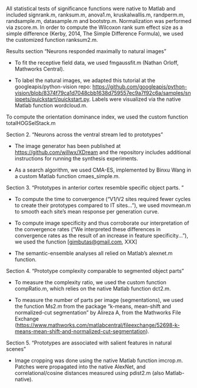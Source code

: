 All statistical tests of significance functions were native to Matlab and included signrank.m, ranksum.m, anova1.m, kruskalwallis.m, randperm.m, randsample.m, datasample.m and bootstrp.m. Normalization was performed via zscore.m. In order to compute the Wilcoxon rank sum effect size as a simple difference (Kerby, 2014, The Simple Difference Formula), we used the customized function ranksum2.m.

Results section “Neurons responded maximally to natural images”

- To fit the receptive field data, we used fmgaussfit.m (Nathan Orloff, Mathworks Central).

- To label the natural images, we adapted this tutorial at the googleapis/python-vision repo:
https://github.com/googleapis/python-vision/blob/8374f79ca1d7048cbb1638d759557ec9a7f92c6a/samples/snippets/quickstart/quickstart.py. Labels were visualized via the native Matlab function wordcloud.m.

To compute the orientation dominance index, we used the custom function totalHOGSelStack.m

Section 2. “Neurons across the ventral stream led to prototypes”

- The image generator has been published at https://github.com/willwx/XDream and the repository includes additional instructions for running the synthesis experiments.

- As a search algorithm, we used CMA-ES, implemented by Binxu Wang in a custom Matlab function cmaes_simple.m. 

Section 3. “Prototypes in anterior cortex resemble specific object parts. ”

- To compute the time to convergence (“V1/V2 sites required fewer cycles to create their prototypes compared to IT sites…”), we used movmean.m to smooth each site’s mean response per generation curve. 

- To compute image specificity and thus corroborate our interpretation of the convergence rates (“We interpreted these differences in convergence rates as the result of an increase in feature specificity...”), we used the function [gimbutas@gmail.com, XXX]

- The semantic-ensemble analyses all relied on Matlab’s alexnet.m function.

Section 4. “Prototype complexity comparable to segmented object parts”

- To measure the complexity ratio, we used the custom function compRatio.m, which relies on the native Matlab function dct2.m.

- To measure the number of parts per image (segmentations), we used the function Ms2.m from the package “k-means, mean-shift and normalized-cut segmentation” by Alireza A, from the Mathworks File Exchange (https://www.mathworks.com/matlabcentral/fileexchange/52698-k-means-mean-shift-and-normalized-cut-segmentation).

Section 5. “Prototypes are associated with salient features in natural scenes”

- Image cropping was done using the native Matlab function imcrop.m. Patches were propagated into the native AlexNet, and correlational/cosine distances measured using pdist2.m (also Matlab-native).
